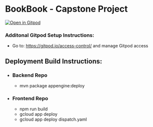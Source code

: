 # BookBook - Capstone Project

[![Open in Gitpod](https://gitpod.io/button/open-in-gitpod.svg)](https://gitpod.io/#https://github.com/STEP-Pod-Capstone-Project/Capstone-Project)

### Additonal Gitpod Setup Instructions:
- Go to: https://gitpod.io/access-control/ and manage Gitpod access 

## Deployment Build Instructions:

- ### Backend Repo
  - mvn package appengine:deploy 

- ### Frontend Repo
  - npm run build
  - gcloud app deploy
  - gcloud app deploy dispatch.yaml
